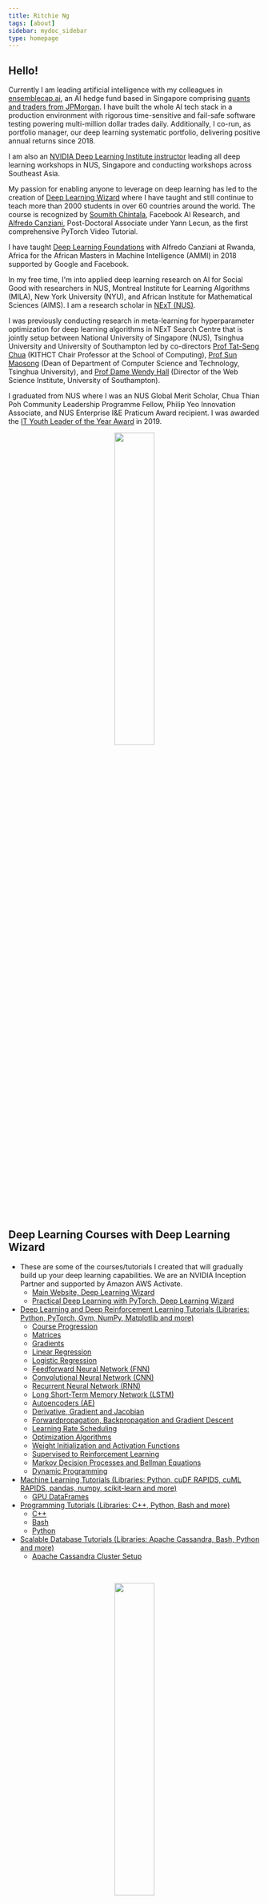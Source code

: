 ```yaml
---
title: Ritchie Ng
tags: [about]
sidebar: mydoc_sidebar
type: homepage
---
```

## Hello! 
Currently I am leading artificial intelligence with my colleagues in [ensemblecap.ai](https://ensemblecap.ai/), an AI hedge fund based in Singapore comprising [quants and traders from JPMorgan](https://www.bloomberg.com/news/articles/2017-11-29/ex-jpmorgan-traders-start-singapore-currency-options-quant-fund). I have built the whole AI tech stack in a production environment with rigorous time-sensitive and fail-safe software testing powering multi-million dollar trades daily. Additionally, I co-run, as portfolio manager, our deep learning systematic portfolio, delivering positive annual returns since 2018.

I am also an [NVIDIA Deep Learning Institute instructor](https://www.facebook.com/nus.nvidia/) leading all deep learning workshops in NUS, Singapore and conducting workshops across Southeast Asia.

My passion for enabling anyone to leverage on deep learning has led to the creation of [Deep Learning Wizard](https://www.deeplearningwizard.com/) where I have taught and still continue to teach more than 2000 students in over 60 countries around the world. The course is recognized by [Soumith Chintala](https://pytorch.org/2018/01/19/a-year-in.html), Facebook AI Research, and [Alfredo Canziani](https://www.linkedin.com/feed/update/urn:li:activity:6407592585275142144), Post-Doctoral Associate under Yann Lecun, as the first comprehensive PyTorch Video Tutorial. 

I have taught [Deep Learning Foundations](https://github.com/Atcold/pytorch-Deep-Learning-Minicourse) with Alfredo Canziani at Rwanda, Africa for the African Masters in Machine Intelligence (AMMI) in 2018 supported by Google and Facebook.

In my free time, I'm into applied deep learning research on AI for Social Good with researchers in NUS, Montreal Institute for Learning Algorithms (MILA), New York University (NYU), and African Institute for Mathematical Sciences (AIMS). I am a research scholar in [NExT (NUS)](http://www.nextcenter.org/).

I was previously conducting research in meta-learning for hyperparameter optimization for deep learning algorithms in NExT Search Centre that is jointly setup between National University of Singapore (NUS), Tsinghua University and University of Southampton led by co-directors [Prof Tat-Seng Chua](https://www.chuatatseng.com/) (KITHCT Chair Professor at the School of Computing), [Prof Sun Maosong](http://www.cs.tsinghua.edu.cn/publish/csen/4623/2010/20101224193416561782037/20101224193416561782037_.html) (Dean of Department of Computer Science and Technology, Tsinghua University), and [Prof Dame Wendy Hall](https://www.ecs.soton.ac.uk/people/wh) (Director of the Web Science Institute, University of Southampton).

I graduated from NUS where I was an NUS Global Merit Scholar, Chua Thian Poh Community Leadership Programme Fellow, Philip Yeo Innovation Associate, and NUS Enterprise I&E Praticum Award recipient. I was awarded the [IT Youth Leader of the Year Award](https://www.scs.org.sg/it-leader-awards/winners-by-year.php?year=2019) in 2019.

<p align="center"><img width="40%" src="https://res.cloudinary.com/ritchieng/image/upload/v1540354047/logos/ritchie_website_affliated_logos.png" /></p>

## Deep Learning Courses with Deep Learning Wizard
- These are some of the courses/tutorials I created that will gradually build up your deep learning capabilities. We are an NVIDIA Inception Partner and supported by Amazon AWS Activate.
	- [Main Website, Deep Learning Wizard](https://www.deeplearningwizard.com/)
	- [Practical Deep Learning with PyTorch, Deep Learning Wizard](https://www.udemy.com/practical-deep-learning-with-pytorch/?couponCode=DEEPWIZARD)
- [Deep Learning and Deep Reinforcement Learning Tutorials (Libraries: Python, PyTorch, Gym, NumPy, Matplotlib and more)](https://www.deeplearningwizard.com/deep_learning/intro/)
    - [Course Progression](https://www.deeplearningwizard.com/deep_learning/course_progression/)
    - [Matrices](https://www.deeplearningwizard.com/deep_learning/practical_pytorch/pytorch_matrices/)
    - [Gradients](https://www.deeplearningwizard.com/deep_learning/practical_pytorch/pytorch_gradients/)
    - [Linear Regression](https://www.deeplearningwizard.com/deep_learning/practical_pytorch/pytorch_linear_regression/)
    - [Logistic Regression](https://www.deeplearningwizard.com/deep_learning/practical_pytorch/pytorch_logistic_regression/)
    - [Feedforward Neural Network (FNN)](https://www.deeplearningwizard.com/deep_learning/practical_pytorch/pytorch_feedforward_neuralnetwork/)
    - [Convolutional Neural Network (CNN)](https://www.deeplearningwizard.com/deep_learning/practical_pytorch/pytorch_convolutional_neuralnetwork/)
    - [Recurrent Neural Network (RNN)](https://www.deeplearningwizard.com/deep_learning/practical_pytorch/pytorch_recurrent_neuralnetwork/)
    - [Long Short-Term Memory Network (LSTM)](https://www.deeplearningwizard.com/deep_learning/practical_pytorch/pytorch_lstm_neuralnetwork/)
    - [Autoencoders (AE)](https://www.deeplearningwizard.com/deep_learning/practical_pytorch/pytorch_autoencoder/)
    - [Derivative, Gradient and Jacobian](https://www.deeplearningwizard.com/deep_learning/boosting_models_pytorch/derivative_gradient_jacobian/)
    - [Forwardpropagation, Backpropagation and Gradient Descent](https://www.deeplearningwizard.com/deep_learning/boosting_models_pytorch/forwardpropagation_backpropagation_gradientdescent/)
    - [Learning Rate Scheduling](https://www.deeplearningwizard.com/deep_learning/boosting_models_pytorch/lr_scheduling/)
    - [Optimization Algorithms](https://www.deeplearningwizard.com/deep_learning/boosting_models_pytorch/optimizers/)
    - [Weight Initialization and Activation Functions](https://www.deeplearningwizard.com/deep_learning/boosting_models_pytorch/weight_initialization_activation_functions/)
    - [Supervised to Reinforcement Learning](https://www.deeplearningwizard.com/deep_learning/deep_reinforcement_learning_pytorch/supervised_to_rl/)
    - [Markov Decision Processes and Bellman Equations](https://www.deeplearningwizard.com/deep_learning/deep_reinforcement_learning_pytorch/bellman_mdp/)
    - [Dynamic Programming](https://www.deeplearningwizard.com/deep_learning/deep_reinforcement_learning_pytorch/dynamic_programming_frozenlake/)
- [Machine Learning Tutorials (Libraries: Python, cuDF RAPIDS, cuML RAPIDS, pandas, numpy, scikit-learn and more)](https://www.deeplearningwizard.com/machine_learning/intro/)
    - [GPU DataFrames](https://www.deeplearningwizard.com/machine_learning/gpu/rapids_cudf/)
- [Programming Tutorials (Libraries: C++, Python, Bash and more)](https://www.deeplearningwizard.com/programming/intro/)
    - [C++](https://www.deeplearningwizard.com/programming/cpp/cpp/)
    - [Bash](https://www.deeplearningwizard.com/programming/bash/bash/)
    - [Python](https://www.deeplearningwizard.com/programming/python/python/)
- [Scalable Database Tutorials (Libraries: Apache Cassandra, Bash, Python and more)](https://www.deeplearningwizard.com/database/intro/)
    - [Apache Cassandra Cluster Setup](https://www.deeplearningwizard.com/database/setting_up_cluster/)
    
<br />
<p align="center"><img width="40%" src="https://res.cloudinary.com/ritchieng/image/upload/c_scale,w_450/v1563422287/logos/aws_inception_for.png" /></p>

## Upcoming Talks/Workshops
- GPU Fractional Differencing, Big Data & AI Leaders Summit, Singapore, September 2019
- Advances in Deep Learning for Finance, SUTD, Singapore, October 2019

## Publications
- [Detecting Waterborne Debris with Sim2Real and Randomization, AI for Social Good, ICML, 2019](https://www.researchgate.net/publication/333915635_Detecting_Waterborne_Debris_with_Sim2Real_and_Randomization)
- [GFD: GPU Fractional Differencing for Rapid Large-scale Stationarizing of Time Series Data while Minimizing Memory Loss, NVIDIA, 2019](https://www.researchgate.net/publication/335159299_GFD_GPU_Fractional_Differencing_for_Rapid_Large-scale_Stationarizing_of_Time_Series_Data_while_Minimizing_Memory_Loss)
- [Deep Learning Fundamentals, Zenodo, 2018](https://zenodo.org/badge/latestdoi/139945544)
- [Neural Optimizers with Hypergradients for Tuning Parameter-Wise Learning Rates, AutoML, ICML, 2017](https://www.researchgate.net/publication/322265379_Neural_Optimizers_with_Hypergradients_for_Tuning_Parameter-Wise_Learning_Rates)

## Past Talks/Workshops
- [Computer Vision with Deep Learning Fundamentals, AI Summer Camp, NVIDIA and NUS, July 2019](https://aisummerschool.aisingapore.org/docs/AISummerSchool_Program_Revised_19July.pdf)
- [Introduction to AI, DSTA and NVIDIA, Singapore, June 2019](https://www.deeplearningwizard.com/news/defence_and_science_technology_agency_dsta_nvidia_talk_2016_06/)
- [Detecting Waterborne Debris with Sim2Real and Randomization, ICML, Los Angeles, USA, June 2019](https://www.researchgate.net/publication/333915635_Detecting_Waterborne_Debris_with_Sim2Real_and_Randomization)
- [Foundations of Deep Learning, African Masters of Machine Intelligence (AMMI), Google & Facebook, Kigali, Rwanda, November 2018](https://github.com/Atcold/pytorch-Deep-Learning-Minicourse)
- [AI and Unstructured Analytics in Fintech, Nanjing, China, November 2018](http://www.nextcenter.org/event/next-workshop-2018-nanjing/) [Post Link](https://www.ritchieng.com//conferences/next++-nanjing--2018)
- [PyTorch Developer Conference, Facebook, San Francisco, USA, October 2018](https://www.ritchieng.com/pytorch/pytorch-devcon-2018)
- [Hyperparameter Optimization with Neural Optimizers, Big Data & AI Leaders Summit, Singapore, September 2018](https://forwardleading.co.uk/speakers/ritchie-ng-2891)
- [Image Classification Workshop, NUS-NUH-MIT Datathon, NVIDIA, Singapore, July 2018](http://www.nus-datathon.com/workshop)
- [Object Detection with DIGITS, NVIDIA, Singapore, June 2018](https://www.facebook.com/nus.nvidia/posts/166945523975924)
- [Image Classification with DIGITS, NVIDIA, Singapore, May 2018](http://www.ritchieng.com/nvidia-dli/nvidia-dli-deep-learning-workshop)
- [Meta Learning, AutoML, ICML, Sydney, 2017](https://sites.google.com/site/automl2017icml/accepted-papers)
- [Deep Learning for Self-Driving Cars and Medical Diagnostics, NVIDIA, Singapore, 2017](http://www.ritchieng.com/events/deep-learning-self-driving-cars-medical-nvidia)
- [Scalable Hyperparameter Optimization, REWORK Deep Learning Summit, Singapore, 2017](https://www.re-work.co/events/deep-learning-summit-singapore-april-2017)

## Past Projects
- [Residual Networks with TensorFlow](https://github.com/ritchieng/resnet-tensorflow)
- [Wide Residual Networks with TensorFlow](https://github.com/ritchieng/wideresnet-tensorlayer)
- [Large Scale Identification of Multiple Digits from Real-world Images with Convolutional Neural Networks (CNN)](https://github.com/ritchieng/NumNum)
- [Training a Smart Cab (Reinforcement Learning)](http://www.ritchieng.com/machine-learning-proj-smart-cab/)
- [Identifying Customer Segments (Unsupervised Learning)](http://www.ritchieng.com/machine-learning-project-customer-segments/)
- [Building a Student Intervention System (Supervised Learning)](http://www.ritchieng.com/machine-learning-project-student-intervention/)
- [Predicting Boston House Prices](http://www.ritchieng.com/machine-learning-project-boston-home-prices/)
- [The Incredible PyTorch, curated list of tutorials and projects in PyTorch](https://github.com/ritchieng/the-incredible-pytorch)
- [DLAMI, deep learning Amazon Web Service (AWS) that's free and open-source](https://github.com/ritchieng/dlami)

## Past Articles
**[The Great Conundrum of Hyperparameter Optimization, REWORK, 2017](https://re-work.co/blog/deep-learning-ritchie-ng-nus-singapore-regularization-hyperparameter-optimization)**

## Awards
**IT Youth Leader of The Year 2019, Singapore Computer Society**
<br /> Prestigious [award](https://www.scs.org.sg/it-leader-awards/winners-by-year.php?year=2019) for my industry, academic and charitable work in ensemblecap.ai, Deep Learning Wizard, NVIDIA and NUS

**Chua Thian Poh Community Leadership Programme Fellow 2018, NUS**
<br /> Established with generous gifts from Mr Chua Thian Poh, the Centre aims to nurture Singapore’s next generation of community leaders. These leaders will not only be intellectually engaged with social and community issues, but will also be passionate about addressing social and community challenges in Singapore.

**Philip Yeo Innovation Fellowship 2017, NUS**
<br /> [Award](https://enterprise.nus.edu.sg/entrepreneurship-initiatives/philip-yeo-initiative) with mentorship by [Philip Yeo](https://en.wikipedia.org/wiki/Philip_Yeo), Chairman of Spring Singapore.
<br /> I am fortunately also under the mentorship of [Kiren Kumar (AMD, EDB)](https://www.edb.gov.sg/content/edb/ja/about-edb/our-leadership/executive-management/assistant-managing-directors/kiren-kumar.html) and [Abel Ang (CEO, EDIS)](https://www.edis.sg/the-executive-team/). 

**Valedictorian (Reserve) Class of 2018, NUS**

**Global Merit Scholarship 2014-2018, NUS**
<br /> NUS top scholarship with only 4 awarded in NUS across all faculties for the year of my admission.
<br /> Full scholarship amounting to more than $100,000 covering tuition, allowance, accommodation, and overseas trips.

**I&E Practicum Award 2017, NUS**
<br /> $10,000 Award.

**Dean's List 2015/2016, NUS**
<br /> Top 5% of my cohort.

## Online Profiles
[Github](https://github.com/ritchieng)
<br />[Linkedin](https://www.linkedin.com/in/ritchieng)

## Languages, Libraries and Frameworks

**Machine Learning**   | **Database**      | **General Programming**|
PyTorch         | Apache Cassandra  | C++             |
TensorFlow      |                   | Python          |
Keras           |                   | Bash Scripting  |
TensorLayer     |                   | LaTeX           |
OpenCV          |                   |                 |
Scikit-learn    |                   |                 |
cuDF/cuML (RAPIDS)    |                   |                 | 
Pandas/NumPy                |                   |                 | 
 
## Credits
I would like to thank all my readers for their encouraging participation on this Github page. I would also like to thank Github Pages for serving this [respository](https://github.com/ritchieng/ritchieng.github.io) of notes for free.

I would like to give full credit to the respective authors for their free courses and materials online like Andrew Ng, [Data School](https://www.dataschool.io/about/) and Udemy where my notes are from them. These personal notes are meant for my personal review but I have open-sourced my repository of personal notes as a lot of people found it useful.

Take note that I'm currently concentrating entirely on building materials for Deep Learning with PyTorch from mastering deep learning, to deploying deep learning algorithms in production, and to to solve many problems through [Deep Learning Wizard](https://www.deeplearningwizard.com/).